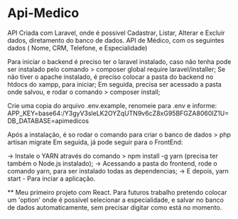 # Api-Medico

API Criada com Laravel, onde é possivel Cadastrar, Listar, Alterar e Excluir dados, diretamento do banco de dados.
API de Médico, com os seguintes dados ( Nome, CRM, Telefone, e Especialidade)

Para iniciar o backend é preciso ter o laravel instalado, caso não tenha pode ser instalado pelo comando > composer global require laravel/installer;
Se não tiver o apache instalado, é preciso colocar a pasta do backend no htdocs do xampp, para iniciar;
Em seguida, precisa ser acessado a pasta onde salvou, e rodar o comando > composer install;

Crie uma copia do arquivo .env.example, renomeie para .env e informe:
APP_KEY=base64:/Y3gyV3sleLK2OYZqUTN9v6cZ8xG95BFGZA8060IZ1U=
DB_DATABASE=apimedicos

Após a instalação, é so rodar o comando para criar o banco de dados > php artisan migrate
Em seguida, já pode seguir para o FrontEnd:

-> Instale o YARN através do comando > npm install -g yarn (precisa ter também o Node.js instalado);
-> Acessando a pasta do frontend, rode o comando yarn, para ser instalado todas as dependencias;
-> E depois, yarn start - Para inciar a aplicação.

** Meu primeiro projeto com React. Para futuros trabalho pretendo colocar um 'option' onde é possivel selecionar a especialidade, e salvar no banco de dados automaticamente, sem precisar digitar como está no momento.

